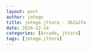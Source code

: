 ```yaml
---
layout: post
author: jotego
title: jotego.jttora - 3b2a2fa
date: 2024-12-14
categories: [Arcade, jttora]
tags: [jotego.jttora]
---
```



